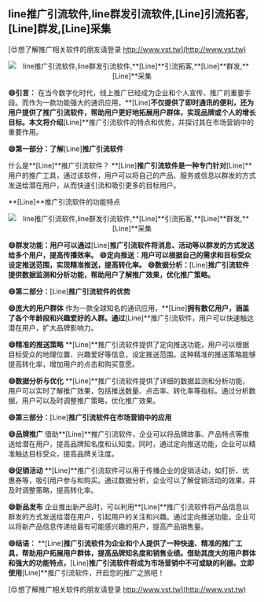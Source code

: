 ## **line推广引流软件,line群发引流软件,**[Line]**引流拓客,**[Line]**群发,**[Line]**采集**

[😍想了解推广相关软件的朋友请登录 http://www.vst.tw](http://www.vst.tw)

 <center><img src="https://vst.tw/MP4/tuiguang/png/3.png" alt="line推广引流软件,line群发引流软件,**[Line]**引流拓客,**[Line]**群发,**[Line]**采集"></center>

**😄引言：**
在当今数字化时代，线上推广已经成为企业和个人宣传、推广的重要手段。而作为一款功能强大的通讯应用，**[Line]**不仅提供了即时通讯的便利，还为用户提供了推广引流软件，帮助用户更好地拓展用户群体，实现品牌或个人的增长目标。本文将介绍**[Line]**推广引流软件的特点和优势，并探讨其在市场营销中的重要作用。

**😄第一部分：了解**[Line]**推广引流软件**

什么是**[Line]**推广引流软件？
**[Line]**推广引流软件是一种专门针对**[Line]**用户的推广工具，通过该软件，用户可以将自己的产品、服务或信息以群发的方式发送给潜在用户，从而快速引流和吸引更多的目标用户。

**[Line]**推广引流软件的功能特点

 <center><img src="https://vst.tw/MP4/tuiguang/png/2.png" alt="line推广引流软件,line群发引流软件,**[Line]**引流拓客,**[Line]**群发,**[Line]**采集"></center>

**😄群发功能：用户可以通过**[Line]**推广引流软件将消息、活动等以群发的方式发送给多个用户，提高传播效率。**
**😄定向推送：用户可以根据自己的需求和目标受众设定推送范围，实现精准推送，提高转化率。**
**😄数据分析：**[Line]**推广引流软件提供数据监测和分析功能，帮助用户了解推广效果，优化推广策略。**

**😄第二部分：**[Line]**推广引流软件的优势**

**😄庞大的用户群体**
作为一款全球知名的通讯应用，**[Line]**拥有数亿用户，涵盖了各个年龄段和兴趣爱好的人群。通过**[Line]**推广引流软件，用户可以快速触达潜在用户，扩大品牌影响力。

**😄精准的推送策略**
**[Line]**推广引流软件提供了定向推送功能，用户可以根据目标受众的地理位置、兴趣爱好等信息，设定推送范围。这种精准的推送策略能够提高转化率，增加用户的点击和购买意愿。

**😄数据分析与优化**
**[Line]**推广引流软件提供了详细的数据监测和分析功能，用户可以实时了解推广效果，包括推送数量、点击率、转化率等指标。通过分析数据，用户可以及时调整推广策略，优化推广效果。

**😄第三部分：**[Line]**推广引流软件在市场营销中的应用**

**😄品牌推广**
借助**[Line]**推广引流软件，企业可以将品牌故事、产品特点等推送给潜在用户，提高品牌知名度和认知度。同时，通过定向推送功能，企业可以精准触达目标受众，提高品牌关注度。

**😄促销活动**
**[Line]**推广引流软件可以用于传播企业的促销活动，如打折、优惠券等，吸引用户参与和购买。通过数据分析，企业可以了解促销活动的效果，并及时调整策略，提高转化率。

**😄新品发布**
企业推出新产品时，可以利用**[Line]**推广引流软件将产品信息以群发的方式发送给潜在用户，引起用户的关注和兴趣。通过定向推送功能，企业可以将新产品信息传递给最有可能感兴趣的用户，提高产品销售量。

**😄结语：**
**[Line]**推广引流软件为企业和个人提供了一种快速、精准的推广工具，帮助用户拓展用户群体，提高品牌知名度和销售业绩。借助其庞大的用户群体和强大的功能特点，**[Line]**推广引流软件将成为市场营销中不可或缺的利器。立即使用**[Line]**推广引流软件，开启您的推广之旅吧！

[😍想了解推广相关软件的朋友请登录 http://www.vst.tw](http://www.vst.tw)



